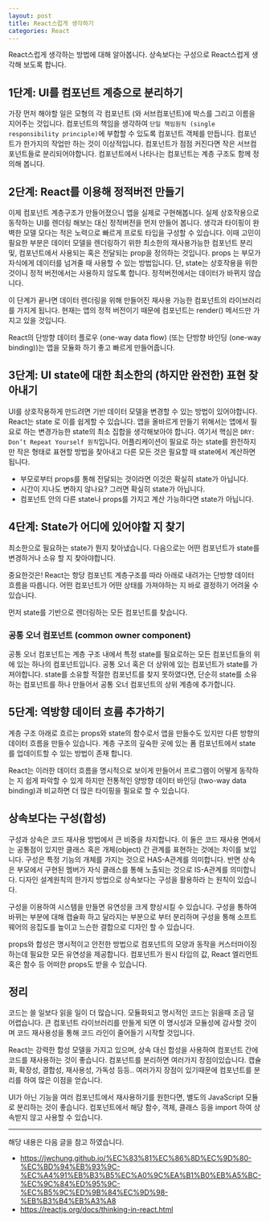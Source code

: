 ```yaml
---
layout: post
title: React스럽게 생각하기
categories: React
---
```


React스럽게 생각하는 방법에 대해 알아봅니다. 상속보다는 구성으로 React스럽게 생각해 보도록 합니다.


## 1단계: UI를 컴포넌트 계층으로 분리하기
가장 먼저 해야할 일은 모형의 각 컴포넌트 (와 서브컴포넌트)에 박스를 그리고 이름을 지어주는 것입니다. 컴포넌트의 책임을 생각하여 `단일 책임원칙 (single responsibility principle)`에 부합할 수 있도록 컴포넌트 객체를 만듭니다. 컴포넌트가 한가지의 작업만 하는 것이 이상적입니다. 컴포넌트가 점점 커진다면 작은 서브컴포넌트들로 분리되어야합니다. 컴포넌트에서 나타나는 컴포넌트는 계층 구조도 함께 정의해 봅니다.

## 2단계: React를 이용해 정적버전 만들기
이제 컴포넌트 계층구조가 만들어졌으니 앱을 실제로 구현해봅니다. 실제 상호작용으로 동작하는 UI를 렌더링 해보는 대신 정적버전을 먼저 만들어 봅니다. 생각과 타이핑이 완벽한 모델 모다는 적은 노력으로 빠르게 프로토 타입을 구성할 수 있습니다. 이때 고민이 필요한 부분은 데이터 모델을 렌더링하기 위한 최소한의 재사용가능한 컴포넌트 분리 및, 컴포넌트에서 사용되는 혹은 전달되는 prop을 정의하는 것입니다. props 는 부모가 자식에게 데이터를 넘겨줄 때 사용할 수 있는 방법입니다. 단, state는 상호작용을 위한 것이니 정적 버전에서는 사용하지 않도록 합니다. 정적버전에서는 데이터가 바뀌지 않습니다. 

이 단계가 끝나면 데이터 렌더링을 위해 만들어진 재사용 가능한 컴포넌트의 라이브러리를 가지게 됩니다. 현재는 앱의 정적 버전이기 때문에 컴포넌트는 render() 메서드만 가지고 있을 것입니다. 

React의 단방향 데이터 플로우 (one-way data flow) (또는 단방향 바인딩 (one-way binding))는 앱을 모듈화 하기 좋고 빠르게 만들어줍니다.

## 3단계: UI state에 대한 최소한의 (하지만 완전한) 표현 찾아내기
UI를 상호작용하게 만드려면 기반 데이터 모델을 변경할 수 있는 방법이 있어야합니다. React는 state 로 이를 쉽게할 수 있습니다. 앱을 올바르게 만들기 위해서는 앱에서 필요로 하는 변경가능한 state의 최소 집합을 생각해보아야 합니다. 여기서 핵심은 `DRY: Don’t Repeat Yourself 원칙`입니다. 어플리케이션이 필요로 하는 state를 완전하지만 작은 형태로 표현할 방법을 찾아내고 다른 모든 것은 필요할 때 state에서 계산하면 됩니다.

- 부모로부터 props를 통해 전달되는 것이라면 이것은 확실히 state가 아닙니다.
- 시간이 지나도 변하지 않나요? 그러면 확실히 state가 아닙니다.
- 컴포넌트 안의 다른 state나 props를 가지고 계산 가능하다면 state가 아닙니다.

## 4단계: State가 어디에 있어야할 지 찾기
최소한으로 필요하는 state가 뭔지 찾아냈습니다. 다음으로는 어떤 컴포넌트가 state를 변경하거나 소유 할 지 찾아야합니다. 

중요한것은! React는 항당 컴포넌트 계층구조를 따라 아래로 내려가는 단방향 데이터 흐름을 따릅니다. 어떤 컴포넌트가 어떤 상태를 가져야하는 지 바로 결정하기 어려울 수 있습니다. 

먼저 state를 기반으로 렌더링하는 모든 컴포넌트를 찾습니다. 

### 공통 오너 컴포넌트 (common owner component)
공통 오너 컴포넌트는 계층 구조 내에서 특정 state를 필요로하는 모든 컴포넌트들의 위에 있는 하나의 컴포넌트입니다. 공통 오너 혹은 더 상위에 있는 컴포넌트가 state를 가져야합니다. state를 소유할 적절한 컴포넌트를 찾지 못하였다면, 단순히 state를 소유하는 컴포넌트를 하나 만들어서 공통 오너 컴포넌트의 상위 계층에 추가합니다.

## 5단계: 역방향 데이터 흐름 추가하기
계층 구조 아래로 흐르는 props와 state의 함수로서 앱을 만들수도 있지만 다른 방향의 데이터 흐름을 만들수 있습니다. 계층 구조의 깊숙한 곳에 있는 폼 컴포넌트에서 state를 업데이트할 수 있는 방법이 존재 합니다. 

React는 이러한 데이터 흐름을 명시적으로 보이게 만들어서 프로그램이 어떻게 동작하는 지 쉽게 파악할 수 있게 하지만 전통적인 양방향 데이터 바인딩 (two-way data binding)과 비교하면 더 많은 타이핑을 필요로 할 수 있습니다.


## 상속보다는 구성(합성)
구성과 상속은 코드 재사용 방법에서 큰 비중을 차지합니다. 이 둘은 코드 재사용 면에서는 공통점이 있지만 클래스 혹은 개체(object) 간 관계를 표현하는 것에는 차이를 보입니다. 구성은 특정 기능의 개체를 가지는 것으로 HAS-A관계를 의미합니다. 반면 상속은 부모에서 구현된 멤버가 자식 클래스를 통해 노출되는 것으로 IS-A관계를 의미합니다. 디자인 설계원칙의 한가지 방법으로 상속보다는 구성을 활용하라 는 원칙이 있습니다. 

구성을 이용하여 시스템을 만들면 유연성을 크게 향상시킬 수 있습니다. 구성을 통하여 바뀌는 부분에 대해 캡슐화 하고 달라지는 부분으로 부터 분리하며 구성을 통해 소프트웨어의 응집도를 높이고 느슨한 결합으로 디자인 할 수 있습니다. 

props와 합성은 명시적이고 안전한 방법으로 컴포넌트의 모양과 동작을 커스터마이징하는데 필요한 모든 유연성을 제공합니다. 컴포넌트가 원시 타입의 값, React 엘리먼트 혹은 함수 등 어떠한 props도 받을 수 있습니다.

## 정리
코드는 쓸 일보다 읽을 일이 더 많습니다. 모듈화되고 명시적인 코드는 읽을때 조금 덜 어렵습니다. 큰 컴포넌트 라이브러리를 만들게 되면 이 명시성과 모듈성에 감사할 것이며 코드 재사용성을 통해 코드 라인이 줄어들기 시작할 것입니다.

React는 강력한 합성 모델을 가지고 있으며, 상속 대신 합성을 사용하여 컴포넌트 간에 코드를 재사용하는 것이 좋습니다. 컴포넌트를 분리하면 여러가지 장점이있습니다. 캡슐화, 확장성, 결합성, 재사용성, 가독성 등등.. 여러가지 장점이 있기때문에 컴포넌트를 분리를 하여 많은 이점을 얻습니다. 

UI가 아닌 기능을 여러 컴포넌트에서 재사용하기를 원한다면, 별도의 JavaScript 모듈로 분리하는 것이 좋습니다. 컴포넌트에서 해당 함수, 객체, 클래스 등을 import 하여 상속받지 않고 사용할 수 있습니다.

----
해당 내용은 다음 글을 참고 하였습니다.
- https://jwchung.github.io/%EC%83%81%EC%86%8D%EC%9D%80-%EC%BD%94%EB%93%9C-%EC%A4%91%EB%B3%B5%EC%A0%9C%EA%B1%B0%EB%A5%BC-%EC%9C%84%ED%95%9C-%EC%B5%9C%ED%9B%84%EC%9D%98-%EB%B3%B4%EB%A3%A8
- https://reactjs.org/docs/thinking-in-react.html